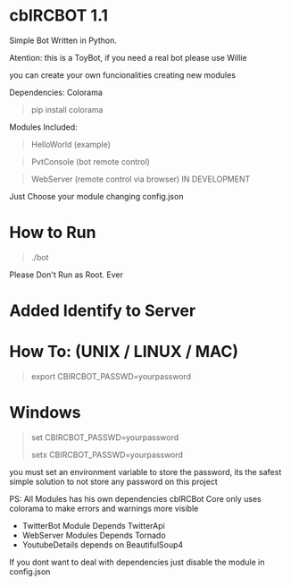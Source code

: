 cbIRCBOT 1.1
========

Simple Bot Written in Python. 

Atention: this is a ToyBot, if you need a real bot please use Willie

you can create your own funcionalities creating new modules

Dependencies:
  Colorama
>pip install colorama

Modules Included:
>HelloWorld  (example)

>PvtConsole  (bot remote control)

>WebServer   (remote control via browser) IN DEVELOPMENT

Just Choose your module  changing  config.json


How to Run
========
>./bot

Please Don't Run as Root. Ever

Added Identify to Server
========



How To: (UNIX / LINUX / MAC)
========
>export CBIRCBOT_PASSWD=yourpassword

Windows 
========
>set CBIRCBOT_PASSWD=yourpassword
>
>setx  CBIRCBOT_PASSWD=yourpassword




you must set an environment variable to store the password, its the safest simple solution
to not store any password on this project


PS:  All Modules has his own dependencies
cbIRCBot Core only uses colorama to make errors and warnings more visible


* TwitterBot Module Depends TwitterApi
* WebServer Modules Depends Tornado
* YoutubeDetails depends on BeautifulSoup4


If you dont want to deal with dependencies just disable the module in config.json
